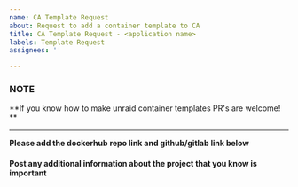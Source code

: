```yaml
---
name: CA Template Request
about: Request to add a container template to CA
title: CA Template Request - <application name>
labels: Template Request
assignees: ''

---
```


### NOTE
 **If you know how to make unraid container templates PR's are welcome! **

***

**Please add the dockerhub repo link and github/gitlab link below**
<links here>

#### Post any additional information about the project that you know is important 
<info here>
